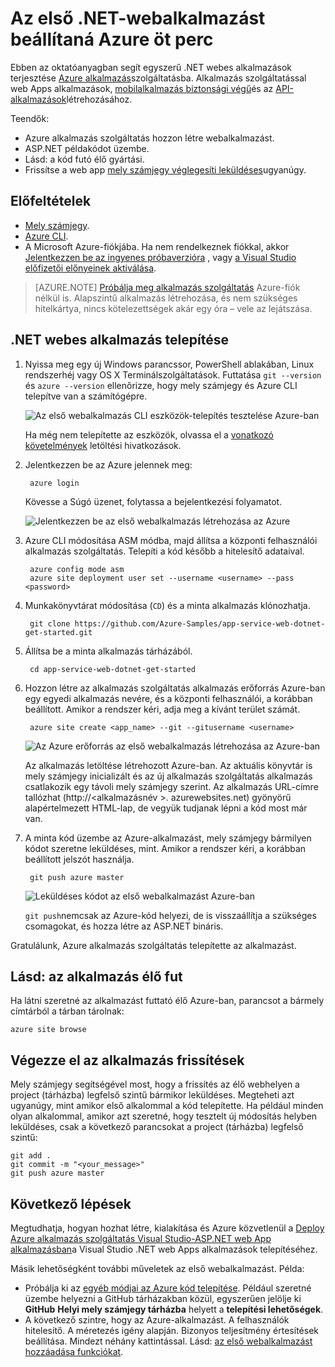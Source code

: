 <properties 
    pageTitle="Az első .NET-webalkalmazást beállítaná Azure öt perc |} Microsoft Azure" 
    description="Megtudhatja, hogy milyen könnyen web Apps alkalmazások futtatásához alkalmazás szolgáltatás üzembe helyezése a minta-at. Indítsa el a valódi fejlesztéséhez gyorsan módon, és azonnal eredmények megtekintéséhez." 
    services="app-service\web"
    documentationCenter=""
    authors="cephalin"
    manager="wpickett"
    editor=""
/>

<tags
    ms.service="app-service-web"
    ms.workload="web"
    ms.tgt_pltfrm="na"
    ms.devlang="na"
    ms.topic="hero-article"
    ms.date="10/13/2016" 
    ms.author="cephalin"
/>
    
# <a name="deploy-your-first-net-web-app-to-azure-in-five-minutes"></a>Az első .NET-webalkalmazást beállítaná Azure öt perc

Ebben az oktatóanyagban segít egyszerű .NET webes alkalmazások terjesztése [Azure alkalmazás](../app-service/app-service-value-prop-what-is.md)szolgáltatásba.
Alkalmazás szolgáltatással web Apps alkalmazások, [mobilalkalmazás biztonsági végű](/documentation/learning-paths/appservice-mobileapps/)és az [API-alkalmazások](../app-service-api/app-service-api-apps-why-best-platform.md)létrehozásához.

Teendők: 

- Azure alkalmazás szolgáltatás hozzon létre webalkalmazást.
- ASP.NET példakódot üzembe.
- Lásd: a kód futó élő gyártási.
- Frissítse a web app [mely számjegy véglegesíti leküldéses](https://git-scm.com/docs/git-push)ugyanúgy.

## <a name="prerequisites"></a>Előfeltételek

- [Mely számjegy](http://www.git-scm.com/downloads).
- [Azure CLI](../xplat-cli-install.md).
- A Microsoft Azure-fiókjába. Ha nem rendelkeznek fiókkal, akkor [Jelentkezzen be az ingyenes próbaverzióra](/pricing/free-trial/?WT.mc_id=A261C142F) , vagy [a Visual Studio előfizetői előnyeinek aktiválása](/pricing/member-offers/msdn-benefits-details/?WT.mc_id=A261C142F).

>[AZURE.NOTE] [Próbálja meg alkalmazás szolgáltatás](http://go.microsoft.com/fwlink/?LinkId=523751) Azure-fiók nélkül is. Alapszintű alkalmazás létrehozása, és nem szükséges hitelkártya, nincs kötelezettségek akár egy óra – vele az lejátszása.

## <a name="deploy-an-net-web-app"></a>.NET webes alkalmazás telepítése

1. Nyissa meg egy új Windows parancssor, PowerShell ablakában, Linux rendszerhéj vagy OS X Terminálszolgáltatások. Futtatása `git --version` és `azure --version` ellenőrizze, hogy mely számjegy és Azure CLI telepítve van a számítógépre.

    ![Az első webalkalmazás CLI eszközök-telepítés tesztelése Azure-ban](./media/app-service-web-get-started/1-test-tools.png)

    Ha még nem telepítette az eszközök, olvassa el a [vonatkozó követelmények](#Prerequisites) letöltési hivatkozások.

3. Jelentkezzen be az Azure jelennek meg:

        azure login

    Kövesse a Súgó üzenet, folytassa a bejelentkezési folyamatot.

    ![Jelentkezzen be az első webalkalmazás létrehozása az Azure](./media/app-service-web-get-started/3-azure-login.png)

4. Azure CLI módosítása ASM módba, majd állítsa a központi felhasználói alkalmazás szolgáltatás. Telepíti a kód később a hitelesítő adataival.

        azure config mode asm
        azure site deployment user set --username <username> --pass <password>

1. Munkakönyvtárat módosítása (`CD`) és a minta alkalmazás klónozhatja.

        git clone https://github.com/Azure-Samples/app-service-web-dotnet-get-started.git

2. Állítsa be a minta alkalmazás tárházából. 

        cd app-service-web-dotnet-get-started

4. Hozzon létre az alkalmazás szolgáltatás alkalmazás erőforrás Azure-ban egy egyedi alkalmazás nevére, és a központi felhasználói, a korábban beállított. Amikor a rendszer kéri, adja meg a kívánt terület számát.

        azure site create <app_name> --git --gitusername <username>

    ![Az Azure erőforrás az első webalkalmazás létrehozása az Azure-ban](./media/app-service-web-get-started-languages/dotnet-site-create.png)

    Az alkalmazás letöltése létrehozott Azure-ban. Az aktuális könyvtár is mely számjegy inicializált és az új alkalmazás szolgáltatás alkalmazás csatlakozik egy távoli mely számjegy szerint.
    Az alkalmazás URL-címre tallózhat (http://&lt;alkalmazásnév >. azurewebsites.net) gyönyörű alapértelmezett HTML-lap, de vegyük tudjanak lépni a kód most már van.

4. A minta kód üzembe az Azure-alkalmazást, mely számjegy bármilyen kódot szeretne leküldéses, mint. Amikor a rendszer kéri, a korábban beállított jelszót használja.

        git push azure master

    ![Leküldéses kódot az első webalkalmazást Azure-ban](./media/app-service-web-get-started-languages/dotnet-git-push.png)

    `git push`nemcsak az Azure-kód helyezi, de is visszaállítja a szükséges csomagokat, és hozza létre az ASP.NET bináris. 

Gratulálunk, Azure alkalmazás szolgáltatás telepítette az alkalmazást.

## <a name="see-your-app-running-live"></a>Lásd: az alkalmazás élő fut

Ha látni szeretné az alkalmazást futtató élő Azure-ban, parancsot a bármely címtárból a tárban tárolnak:

    azure site browse

## <a name="make-updates-to-your-app"></a>Végezze el az alkalmazás frissítések

Mely számjegy segítségével most, hogy a frissítés az élő webhelyen a project (tárházba) legfelső szintű bármikor leküldéses. Megteheti azt ugyanúgy, mint amikor első alkalommal a kód telepítette. Ha például minden olyan alkalommal, amikor azt szeretné, hogy tesztelt új módosítás helyben leküldéses, csak a következő parancsokat a project (tárházba) legfelső szintű:

    git add .
    git commit -m "<your_message>"
    git push azure master


## <a name="next-steps"></a>Következő lépések

Megtudhatja, hogyan hozhat létre, kialakítása és Azure közvetlenül a [Deploy Azure alkalmazás szolgáltatás Visual Studio-ASP.NET web App alkalmazásban](web-sites-dotnet-get-started.md)a Visual Studio .NET web Apps alkalmazások telepítéséhez.

Másik lehetőségként további műveletek az első webalkalmazást. Példa:

- Próbálja ki az [egyéb módjai az Azure kód telepítése](../app-service-web/web-sites-deploy.md). Például szeretné üzembe helyezni a GitHub tárházakban közül, egyszerűen jelölje ki **GitHub** **Helyi mely számjegy tárházba** helyett a **telepítési lehetőségek**.
- A következő szintre, hogy az Azure-alkalmazást. A felhasználók hitelesítő. A méretezés igény alapján. Bizonyos teljesítmény értesítések beállítása. Mindezt néhány kattintással. Lásd: [az első webalkalmazást hozzáadása funkciókat](app-service-web-get-started-2.md).

